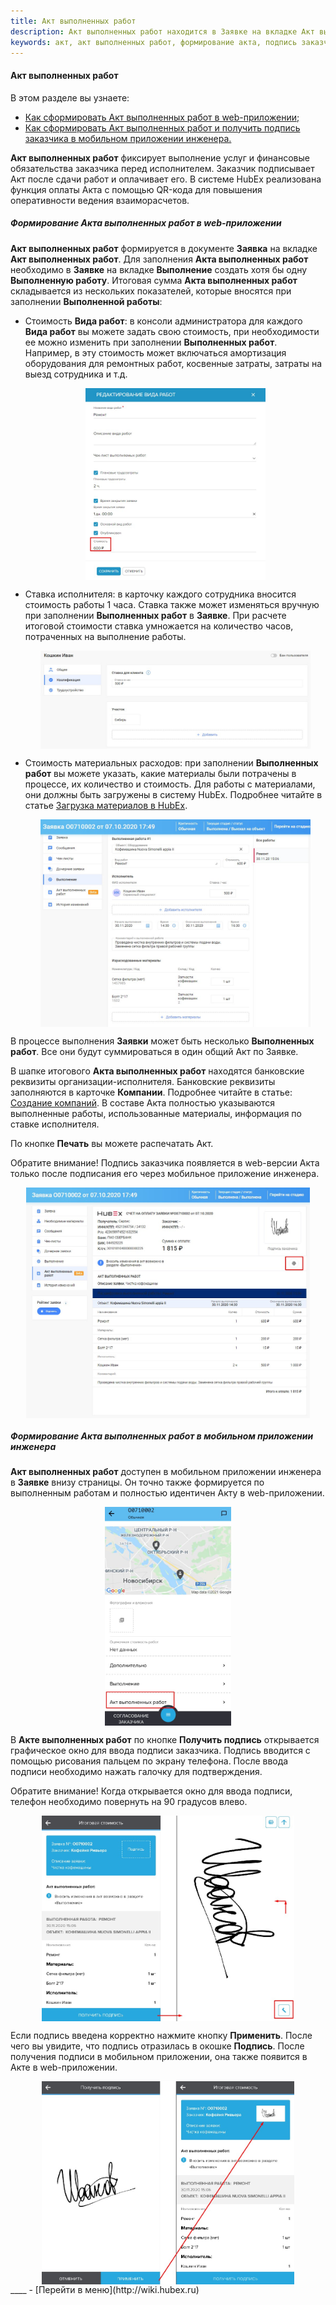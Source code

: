 ```yaml
---
title: Акт выполненных работ
description: Акт выполненных работ находится в Заявке на вкладке Акт выполненных работ. Для формирования Акта необходимо создать в Заявке хотя бы одну выполненную работу на вкладке Выполнение. Итоговая сумма Акта скалдывается из показателей, внесенных в выполненные работы.
keywords: акт, акт выполненных работ, формирование акта, подпись заказчика, подпись акта, hubex, хабекс, хубекс, хабикс
---
```


#### Акт выполненных работ
В этом разделе вы узнаете:
<html>
<meta charset="utf-8">
<ul>
    <li><a href="#actweb">Как сформировать Акт выполненных работ в web-приложении;</a></li>
    <li><a href="#actmob">Как сформировать Акт выполненных работ и получить подпись заказчика в мобильном приложении
        инженера.</a></li>
</ul>
</html>

<body>
<p><strong>Акт выполненных работ</strong> фиксирует выполнение услуг и финансовые обязательства заказчика перед
    исполнителем. Заказчик
    подписывает Акт после сдачи работ и оплачивает его. В системе HubEx реализована функция оплаты Акта с помощью
    QR-кода для повышения оперативности ведения взаиморасчетов.</p>

<h5 id="actweb">Формирование Акта выполненных работ в web-приложении</h5>
<p><strong>Акт выполненных работ</strong> формируется в документе <strong>Заявка</strong> на вкладке <strong>Акт
    выполненных работ</strong>. Для заполнения <strong>Акта выполненных работ</strong> необходимо в
    <strong>Заявке</strong> на вкладке <strong>Выполнение</strong> создать хотя бы
    одну <strong>Выполненную работу</strong>. Итоговая сумма <strong>Акта выполненных работ</strong> складывается из
    нескольких показателей, которые
    вносятся при заполнении <strong>Выполненной работы</strong>:</p>
<ul>
    <li>Стоимость <strong>Вида работ</strong>: в консоли администратора для каждого <strong>Вида работ</strong> вы
        можете задать свою стоимость, при
        необходимости ее можно изменить при заполнении <strong>Выполненных работ</strong>. Например, в эту
        стоимость может включаться амортизация оборудования для ремонтных работ, косвенные затраты, затраты на выезд
        сотрудника и т.д.
    </li>
    <p>
    <div>
        <img style="margin: 0 auto; display: block; max-width: 60%;"
             src="/attachments/images/FAQ/USER/ActOFAcceptance/WorkRate.jpg"/>
    </div>
    </p>
    <li>Ставка исполнителя: в карточку каждого сотрудника вносится стоимость работы 1 часа. Ставка также может
        изменяться вручную при заполнении <strong>Выполненных работ</strong> в <strong>Заявке</strong>. При расчете
        итоговой стоимости ставка умножается
        на количество часов, потраченных на выполнение работы.
    </li>
    <p>
    <div>
        <img style="margin: 0 auto; display: block; max-width: 90%;"
             src="/attachments/images/FAQ/USER/ActOFAcceptance/EngineerRate.jpg"/>
    </div>
    </p>
    <li>Стоимость материальных расходов: при заполнении <strong>Выполненных работ</strong> вы можете указать, какие
        материалы были
        потрачены в процессе, их количество и стоимость. Для работы с материалами, они должны быть загружены в систему
        HubEx. Подробнее читайте в статье <a href="https://wiki.hubex.ru/docs/FAQ/RU/user/Materials.html">Загрузка
            материалов в HubEx</a>.
    </li>
    <p>
    <div>
        <img style="margin: 0 auto; display: block; max-width: 90%;"
             src="/attachments/images/FAQ/USER/ActOFAcceptance/Works.jpg"/>
    </div>
    </p>
</ul>

<p>В процессе выполнения <strong>Заявки</strong> может быть несколько <strong>Выполненных работ</strong>. Все они будут
    суммироваться в один общий Акт по
    Заявке.</p>
<p>В шапке итогового <strong>Акта выполненных работ</strong> находятся банковские реквизиты
    организации-исполнителя. Банковские реквизиты заполняются в карточке <strong>Компании</strong>. Подробнее читайте в
    статье: <a
            href="https://wiki.hubex.ru/docs/FAQ/RU/user/CreatingCompany.html">Создание компаний</a>.
    В составе Акта полностью указываются выполненные работы, использованные материалы, информация по ставке исполнителя.
</p>
<p>По кнопке <strong>Печать</strong> вы можете распечатать Акт. </p>
<p>Обратите внимание! Подпись заказчика появляется в web-версии Акта только после подписания его через мобильное
    приложение инженера.</p>

<div>
    <img style="margin: 0 auto; display: block; max-width: 90%;"
         src="/attachments/images/FAQ/USER/ActOFAcceptance/Act.jpg"/>
</div>

<h5 id="actmob">Формирование Акта выполненных работ в мобильном приложении инженера</h5>
<p><strong>Акт выполненных работ</strong> доступен в мобильном приложении инженера в <strong>Заявке</strong> внизу страницы. Он точно также формируется по
    выполненным работам и полностью идентичен Акту в web-приложении.</p>
<div>
    <img style="margin: 0 auto; display: block; max-width: 40%;"
         src="/attachments/images/FAQ/USER/ActOFAcceptance/ActMob.jpg"/>
</div>
<p>В <strong>Акте выполненных работ</strong> по кнопке <strong>Получить подпись</strong> открывается графическое окно для ввода подписи заказчика. Подпись вводится
    с помощью рисования пальцем по экрану телефона. После ввода подписи необходимо нажать галочку для подтверждения.</p>
<p>Обратите внимание! Когда открывается окно для ввода подписи, телефон необходимо повернуть на 90 градусов влево.</p>
<div>
    <img style="margin: 0 auto; display: block; max-width: 80%;"
         src="/attachments/images/FAQ/USER/ActOFAcceptance/ActMob2.jpg"/>
</div>
<p>Если подпись введена корректно нажмите кнопку <strong>Применить</strong>. После чего вы увидите, что подпись отразилась в окошке
    <strong>Подпись</strong>. После получения подписи в мобильном приложении, она также появится в Акте в web-приложении.</p>
<div>
    <img style="margin: 0 auto; display: block; max-width: 80%;"
         src="/attachments/images/FAQ/USER/ActOFAcceptance/ActMob3.jpg"/>
</div>
</body>
<!--<h5 id="payment">Счет на оплату заказчику и оплата Акта</h5>
ДОБАВИТЬ КОГДА ПОЯВЯТСЯ ОБНОВЛЕНИЯ!!!!!!!!!!!!!!-->
____
- [Перейти в меню](http://wiki.hubex.ru)
